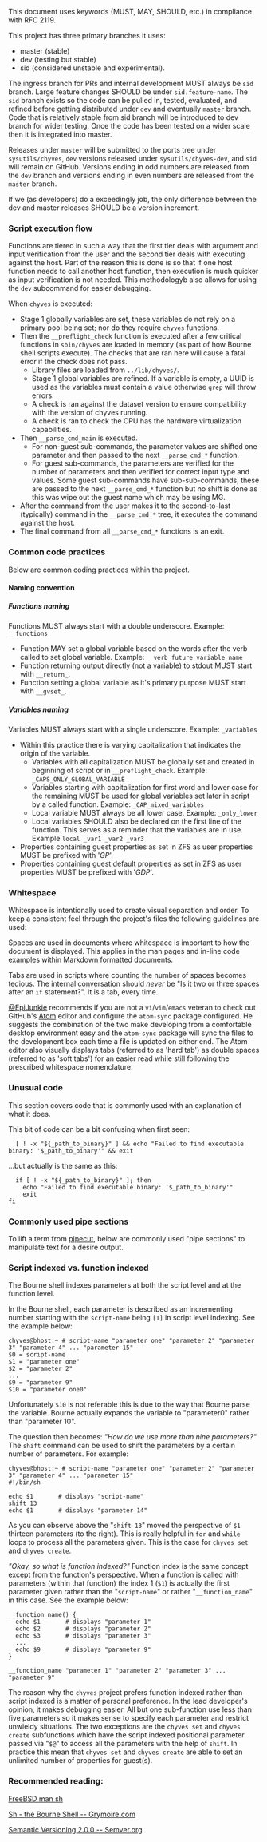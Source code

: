 This document uses keywords (MUST, MAY, SHOULD, etc.) in compliance with RFC 2119.

This project has three primary branches it uses:
- master (stable)
- dev (testing but stable)
- sid (considered unstable and experimental).

The ingress branch for PRs and internal development MUST always be `sid` branch. Large feature changes SHOULD be under `sid.feature-name`. The `sid` branch exists so the code can be pulled in, tested, evaluated, and refined before getting distributed under `dev` and eventually `master` branch. Code that is relatively stable from sid branch will be introduced to dev branch for wider testing. Once the code has been tested on a wider scale then it is integrated into master.

Releases under `master` will be submitted to the ports tree under `sysutils/chyves`, `dev` versions released under `sysutils/chyves-dev`, and `sid` will remain on GitHub. Versions ending in odd numbers are released from the `dev` branch and versions ending in even numbers are released from the `master` branch.

If we (as developers) do a exceedingly job, the only difference between the dev and master releases SHOULD be a version increment.

### Script execution flow
Functions are tiered in such a way that the first tier deals with argument and input verification from the user and the second tier deals with executing against the host. Part of the reason this is done is so that if one host function needs to call another host function, then execution is much quicker as input verification is not needed. This methodologyb also allows for using the `dev` subcommand for easier debugging.

When `chyves` is executed:
- Stage 1 globally variables are set, these variables do not rely on a primary pool being set; nor do they require `chyves` functions.
- Then the `__preflight_check` function is executed after a few critical functions in `sbin/chyves` are loaded in memory (as part of how Bourne shell scripts execute). The checks that are ran here will cause a fatal error if the check does not pass.
  - Library files are loaded from `../lib/chyves/`.
  - Stage 1 global variables are refined. If a variable is empty, a UUID is used as the variables must contain a value otherwise `grep` will throw errors.
  - A check is ran against the dataset version to ensure compatibility with the version of chyves running.
  - A check is ran to check the CPU has the hardware virtualization capabilities.
- Then `__parse_cmd_main` is executed.
  - For non-guest sub-commands, the parameter values are shifted one parameter and then passed to the next `__parse_cmd_*` function.
  - For guest sub-commands, the parameters are verified for the number of parameters and then verified for correct input type and values. Some guest sub-commands have sub-sub-commands, these are passed to the next `__parse_cmd_*` function but no shift is done as this was wipe out the guest name which may be using MG.
- After the command from the user makes it to the second-to-last (typically) command in the `__parse_cmd_*` tree, it executes the command against the host.
- The final command from all `__parse_cmd_*` functions is an exit.

### Common code practices
Below are common coding practices within the project.

#### Naming convention

##### Functions naming
Functions MUST always start with a double underscore. Example: `__functions`
- Function MAY set a global variable based on the words after the verb called to set global variable. Example: `__verb_future_variable_name`
- Function returning output directly (not a variable) to stdout MUST start with `__return_`.
- Function setting a global variable as it's primary purpose MUST start with `__gvset_`.

##### Variables naming
Variables MUST always start with a single underscore. Example: `_variables`

- Within this practice there is varying capitalization that indicates the origin of the variable.
  - Variables with all capitalization MUST be globally set and created in beginning of script or in `__preflight_check`. Example: `_CAPS_ONLY_GLOBAL_VARIABLE`
  - Variables starting with capitalization for first word and lower case for the remaining MUST be used for global variables set later in script by a called function. Example: `_CAP_mixed_variables`
  - Local variable MUST always be all lower case. Example: `_only_lower`
  - Local variables SHOULD also be declared on the first line of the function. This serves as a reminder that the variables are in use. Example `local _var1 _var2 _var3`
- Properties containing guest properties as set in ZFS as user properties MUST be prefixed with '_GP_'.
- Properties containing guest default properties as set in ZFS as user properties MUST be prefixed with '_GDP_'.

### Whitespace
Whitespace is intentionally used to create visual separation and order. To keep a consistent feel through the project's files the following guidelines are used:

Spaces are used in documents where whitespace is important to how the document is displayed. This applies in the man pages and in-line code examples within Markdown formatted documents.

Tabs are used in scripts where counting the number of spaces becomes tedious. The internal conversation should _never_ be "Is it two or three spaces after an `if` statement?". It is a tab, every time.

 [@EpiJunkie](https://github.com/EpiJunkie) recommends if you are not a `vi`/`vim`/`emacs` veteran to check out GitHub's [Atom](https://atom.io/) editor and configure the `atom-sync` package configured. He suggests the combination of the two make developing from a comfortable desktop environment easy and the `atom-sync` package will sync the files to the development box each time a file is updated on either end. The Atom editor also visually displays tabs (referred to as 'hard tab') as double spaces (referred to as 'soft tabs') for an easier read while still following the prescribed whitespace nomenclature.

### Unusual code
This section covers code that is commonly used with an explanation of what it does.

This bit of code can be a bit confusing when first seen:
```shell
  [ ! -x "${_path_to_binary}" ] && echo "Failed to find executable binary: '$_path_to_binary'" && exit
```

...but actually is the same as this:
```shell
  if [ ! -x "${_path_to_binary}" ]; then
    echo "Failed to find executable binary: '$_path_to_binary'"
    exit
fi
```

### Commonly used pipe sections
To lift a term from [pipecut](https://code.google.com/archive/p/pipecut/), below are commonly used "pipe sections" to manipulate text for a desire output.


### Script indexed vs. function indexed
The Bourne shell indexes parameters at both the script level and at the function level.

In the Bourne shell, each parameter is described as an incrementing number starting with the `script-name` being `[1]` in script level indexing. See the example below:
```shell
chyves@bhost:~ # script-name "parameter one" "parameter 2" "parameter 3" "parameter 4" ... "parameter 15"
$0 = script-name
$1 = "parameter one"
$2 = "parameter 2"
...
$9 = "parameter 9"
$10 = "parameter one0"
```
Unfortunately `$10` is not referable this is due to the way that Bourne parse the variable. Bourne actually expands the variable to "parameter0" rather than "parameter 10".

The question then becomes: _"How do we use more than nine parameters?"_ The `shift` command can be used to shift the parameters by a certain number of parameters. For example:
```shell
chyves@bhost:~ # script-name "parameter one" "parameter 2" "parameter 3" "parameter 4" ... "parameter 15"
#!/bin/sh

echo $1       # displays "script-name"
shift 13
echo $1       # displays "parameter 14"
```
As you can observe above the "`shift 13`" moved the perspective of `$1` thirteen parameters (to the right). This is really helpful in `for` and `while` loops to process all the parameters given. This is the case for `chyves set` and `chyves create`.

_"Okay, so what is function indexed?"_
Function index is the same concept except from the function's perspective. When a function is called with parameters (within that function) the index 1 (`$1`) is actually the first parameter given rather than the "`script-name`" or rather "`__function_name`" in this case. See the example below:
```shell
__function_name() {
  echo $1       # displays "parameter 1"
  echo $2       # displays "parameter 2"
  echo $3       # displays "parameter 3"
  ...
  echo $9       # displays "parameter 9"
}

__function_name "parameter 1" "parameter 2" "parameter 3" ... "parameter 9"

```
The reason why the `chyves` project prefers function indexed rather than script indexed is a matter of personal preference. In the lead developer's opinion, it makes debugging easier. All but one sub-function use less than five parameters so it makes sense to specify each parameter and restrict unwieldy situations. The two exceptions are the `chyves set` and `chyves create` subfunctions which have the script indexed positional parameter passed via "`$@`" to access all the parameters with the help of `shift`. In practice this mean that `chyves set` and `chyves create` are able to set an unlimited number of properties for guest(s).

### Recommended reading:
[FreeBSD man sh](https://www.freebsd.org/cgi/man.cgi?query=sh&sektion=&n=1)

[Sh - the Bourne Shell -- Grymoire.com](http://www.grymoire.com/Unix/Sh.html)

[Semantic Versioning 2.0.0 -- Semver.org](http://semver.org/)
